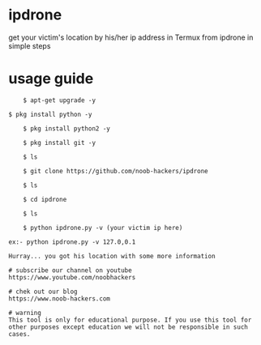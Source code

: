 # ipdrone
get your victim's location by his/her ip address in Termux from ipdrone
in simple steps 

# usage guide
```
    $ apt-get upgrade -y
```
    $ pkg install python -y 
```
    $ pkg install python2 -y
  
    $ pkg install git -y
    
    $ ls
    
    $ git clone https://github.com/noob-hackers/ipdrone

    $ ls

    $ cd ipdrone   

    $ ls

    $ python ipdrone.py -v (your victim ip here)

ex:- python ipdrone.py -v 127.0,0.1

Hurray... you got his location with some more information

# subscribe our channel on youtube
https://www.youtube.com/noobhackers

# chek out our blog 
https://www.noob-hackers.com

# warning
This tool is only for educational purpose. If you use this tool for other purposes except education we will not be responsible in such cases.
